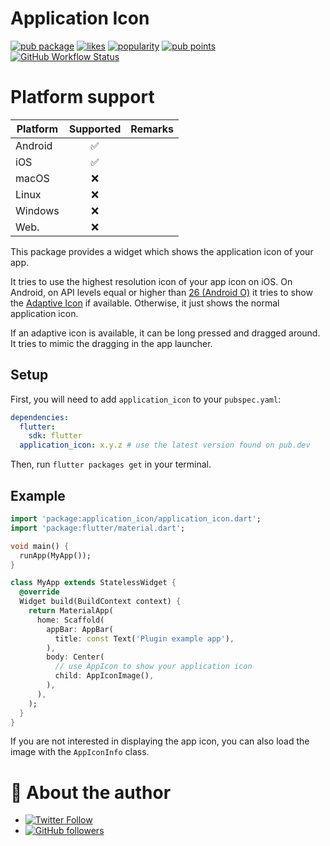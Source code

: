 # Application Icon

[![pub package](https://img.shields.io/pub/v/application_icon.svg)](https://pub.dev/packages/application_icon) [![likes](https://img.shields.io/pub/likes/application_icon)](https://pub.dev/packages/application_icon/score) [![popularity](https://img.shields.io/pub/popularity/application_icon)](https://pub.dev/packages/application_icon/score) [![pub points](https://img.shields.io/pub/points/application_icon)](https://pub.dev/packages/application_icon/score) [![GitHub Workflow Status](https://github.com/ueman/application_icon/workflows/build/badge.svg?branch=master)](https://github.com/ueman/application_icon/actions?query=workflow%3Abuild)
<!-- [![code coverage](https://codecov.io/gh/ueman/application_icon/branch/master/graph/badge.svg)](https://codecov.io/gh/ueman/application_icon) -->

# Platform support

| Platform | Supported | Remarks |
|----------|:---------:|---------|
| Android  | ✅ | |
| iOS      | ✅ | |
| macOS    | ❌ | |
| Linux    | ❌ | |
| Windows  | ❌ | |
| Web.     | ❌ | |

This package provides a widget which shows the application icon of your app.

It tries to use the highest resolution icon of your app icon on iOS.
On Android, on API levels equal or higher than [26 (Android O)](https://developer.android.com/about/versions/oreo/android-8.0)
it tries to show the [Adaptive Icon](https://developer.android.com/guide/practices/ui_guidelines/icon_design_adaptive)
if available. Otherwise, it just shows the normal application icon.

If an adaptive icon is available, it can be long pressed and dragged around.
It tries to mimic the dragging in the app launcher.

## Setup

First, you will need to add `application_icon` to your `pubspec.yaml`:

```yaml
dependencies:
  flutter:
    sdk: flutter
  application_icon: x.y.z # use the latest version found on pub.dev
```

Then, run `flutter packages get` in your terminal.

## Example

```dart
import 'package:application_icon/application_icon.dart';
import 'package:flutter/material.dart';

void main() {
  runApp(MyApp());
}

class MyApp extends StatelessWidget {
  @override
  Widget build(BuildContext context) {
    return MaterialApp(
      home: Scaffold(
        appBar: AppBar(
          title: const Text('Plugin example app'),
        ),
        body: Center(
          // use AppIcon to show your application icon
          child: AppIconImage(),
        ),
      ),
    );
  }
}
```

If you are not interested in displaying the app icon, you can also load
the image with the `AppIconInfo` class.


# 📣 About the author

- [![Twitter Follow](https://img.shields.io/twitter/follow/ue_man?style=social)](https://twitter.com/ue_man)
- [![GitHub followers](https://img.shields.io/github/followers/ueman?style=social)](https://github.com/ueman)
